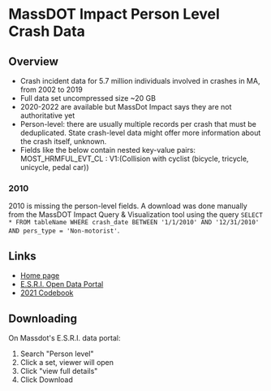 # MassDOT Impact Person Level Crash Data

## Overview 

 - Crash incident data for 5.7 million individuals involved in crashes in MA, from 2002 to 2019
 - Full data set uncompressed size ~20 GB
 - 2020-2022 are available but MassDot Impact says they are not authoritative yet
 - Person-level: there are usually multiple records per crash that must be deduplicated. State crash-level data might offer more information about the crash itself, unknown.
 - Fields like the below contain nested key-value pairs:  
   MOST\_HRMFUL\_EVT\_CL : V1:(Collision with cyclist (bicycle, tricycle, unicycle, pedal car))

### 2010

2010 is missing the person-level fields. A download was done manually from the MassDOT Impact Query & Visualization tool using the query `SELECT * FROM tableName WHERE crash_date BETWEEN '1/1/2010' AND '12/31/2010' AND pers_type = 'Non-motorist'`.

## Links

 - [Home page](https://apps.impact.dot.state.ma.us/cdp/home)
 - [E.S.R.I. Open Data Portal](https://massdot-impact-crashes-vhb.opendata.arcgis.com/search?collection=Dataset&sort=-modified)
 - [2021 Codebook](https://gis.impact.dot.state.ma.us/arcgis/rest/services/MassDOT/MASSDOT_ODP_OPEN_2021/FeatureServer/layers)

## Downloading

On Massdot's E.S.R.I. data portal:

 1. Search "Person level"
 2. Click a set, viewer will open
 3. Click "view full details"
 4. Click Download
